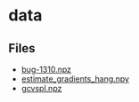 # data

## Files

- [bug-1310.npz](bug-1310.npz)
- [estimate_gradients_hang.npy](estimate_gradients_hang.npy)
- [gcvspl.npz](gcvspl.npz)
